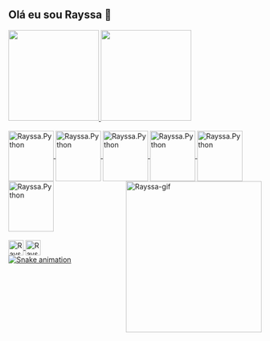 ## Olá eu sou Rayssa 👋
<div>
<a href= "https://github.com/RayssaZsilva">
  <img height="180cm" src="https://github-readme-stats.vercel.app/api?username=RayssaZsilva&show_icons=true&theme=synthwave">
  <img height="180cm" src="https://github-readme-stats.vercel.app/api/top-langs/?username=RayssaZsilva&layout=compact">
</div>
  
<div style="display: inline_block"><br>
<img align="center" alt="Rayssa.Python" height="100" width="90" src="https://icongr.am/devicon/python-original.svg?size=128&color=currentColor">
<img  align="center" alt="Rayssa.Python" height="100cm" width="90" src="https://icongr.am/devicon/php-original.svg?size=128&color=currentColor">         
<img  align="center" alt="Rayssa.Python" height="100cm" width="90" src="https://icongr.am/devicon/postgresql-original.svg?size=128&color=currentColor">
<img  align="center" alt="Rayssa.Python" height="100cm" width="90" src="https://icongr.am/devicon/mysql-original-wordmark.svg?size=128&color=currentColor">
<img  align="center" alt="Rayssa.Python" height="100cm" width="90" src="https://icongr.am/devicon/html5-original-wordmark.svg?size=128&color=currentColor">
<img  align="center" alt="Rayssa.Python" height="100cm" width="90" src="https://icongr.am/devicon/css3-original-wordmark.svg?size=128&color=currentColor">
<img align="right" alt="Rayssa-gif"  height="300cm" width="270" src="https://cdn.discordapp.com/attachments/1265062313661173895/1365472312127783062/Design_sem_nome.gif?ex=680d6eb0&is=680c1d30&hm=db777e5d3e45635a9d0e091b4929fc06dc529bed945d310d1cb833acf189cf13&">
</div>

<div style="display: inline_block"><br>
<a href= "https://www.instagram.com/bitsrays?igsh=MTUxMTZ1bDNqbWF0aA%3D%3D&utm_source=qr"><img align="center" alt="Rayssa.instagram" height="30cm" src="https://img.icons8.com/?size=100&id=43625&format=png&color=000000">
<a href= "linkedin.com/in/rayssa-silva-3aa920320"><img align="center" alt="Rayssa.in" height="30cm" src="https://img.icons8.com/?size=100&id=44019&format=png&color=000000">

<br>
<img src="https://raw.githubusercontent.com/RayssaZsilva/Rayssa Zsilva/output/snake.svg" alt="Snake animation" />

          
</div>
